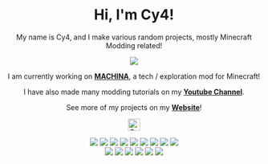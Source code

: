 <h1 align="center">Hi, I'm Cy4!</h1>
<p align="center">My name is Cy4, and I make various random projects, mostly Minecraft Modding related!</p>
<p align="center"><a href="https://cy4mods.me/"><img src="https://cy4stats.vercel.app/?user=Cy4Shot&theme=black-ice&hide_border=true&stroke=0000&background=060A0CD0&ring=00FEFE&fire=00FEFE&currStreakLabel=00FEFE"/></a></p>
<p align="center">I am currently working on <a href="https://cy4mods.me/machina"><strong>MACHINA</strong></a>, a tech / exploration mod for Minecraft!</p>
<p align="center">I have also made many modding tutorials on my <a href="https://youtube.com/@cy4"><strong>Youtube Channel</strong></a>.</p>
<p align="center">See more of my projects on my <a href="https://cy4mods.me"><strong>Website</strong></a>!</p>
<p align="center"> <img src="https://komarev.com/ghpvc/?username=Cy4Shot&style=for-the-badge&color=005555" alt="Cy4Shot" height="24px"/> </p>
<div align="center">
  <a href="https://git-scm.com/"><img src="https://img.shields.io/badge/Git-F05032?style=for-the-badge&logo=git&logoColor=white"></a>
  <a href="https://github.com/whatwg/html"><img src="https://img.shields.io/badge/html5-%23E34F26.svg?style=for-the-badge&logo=html5&logoColor=white"></a>
  <a href="https://www.java.com/"><img src="https://img.shields.io/badge/java-%23ED8B00.svg?style=for-the-badge&logo=OpenJDK&logoColor=white"></a>
  <a href="https://www.javascript.com/"><img src="https://img.shields.io/badge/JavaScript-F7DF1E?style=for-the-badge&logo=javascript&logoColor=black"></a>
  <a href="https://learn.microsoft.com/en-us/dotnet/csharp/"><img src="https://img.shields.io/badge/c%23-%23239120.svg?style=for-the-badge&logo=c-sharp&logoColor=white"></a>
  <a href="https://www.latex-project.org/"><img src="https://img.shields.io/badge/latex-%23008080.svg?style=for-the-badge&logo=latex&logoColor=white"></a>
  <a href="https://www.python.org/"><img src="https://img.shields.io/badge/python-3670A0?style=for-the-badge&logo=python&logoColor=ffdd54"></a>
  <a href="https://www.w3.org/Style/CSS/Overview.en.html"><img src="https://img.shields.io/badge/CSS-1572B6?style=for-the-badge&logo=css3&logoColor=white"></a>
  <a href="https://www.typescriptlang.org/"><img src="https://img.shields.io/badge/typescript-%23007ACC.svg?style=for-the-badge&logo=typescript&logoColor=white"></a>
</div>
<div align="center">
  <a href="https://www.eclipse.org/"><img src="https://img.shields.io/badge/Eclipse-FE7A16.svg?style=for-the-badge&logo=Eclipse&logoColor=white"></a>
  <a href="https://www.linux.org/"><img src="https://img.shields.io/badge/Linux-FCC624?style=for-the-badge&logo=linux&logoColor=black"></a>
  <a href="https://www.android.com/"><img src="https://img.shields.io/badge/Android-3DDC84?style=for-the-badge&logo=android&logoColor=white"></a>
  <a href="https://www.microsoft.com/en-gb/windows?r=1"><img src="https://img.shields.io/badge/Windows-0078D6?style=for-the-badge&logo=windows&logoColor=white"></a>
  <a href="https://code.visualstudio.com/"><img src="https://img.shields.io/badge/Visual_Studio_Code-0078D4?style=for-the-badge&logo=visual%20studio%20code&logoColor=white"></a>
  <a href="https://obsidian.md/"><img src="https://img.shields.io/badge/Obsidian-%23483699.svg?style=for-the-badge&logo=obsidian&logoColor=white"></a>
</div>
